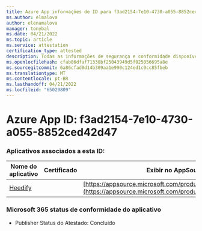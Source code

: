 ```yaml
---
title: Azure App informações de ID para f3ad2154-7e10-4730-a055-8852ced42d47
ms.author: elmalova
author: elenamalova
manager: tonybal
ms.date: 04/21/2022
ms.topic: article
ms.service: attestation
certification_type: attested
description: Todas as informações de segurança e conformidade disponíveis para f3ad2154-7e10-4730-a055-8852ced42d47.
ms.openlocfilehash: cfab86dfaf71338bf25043949d5f025056695a8e
ms.sourcegitcommit: 6a86cfad0d14b309aa1e990c124ed1c0cc85fbeb
ms.translationtype: MT
ms.contentlocale: pt-BR
ms.lasthandoff: 04/21/2022
ms.locfileid: "65029809"
---
```

# <a name="azure-app-id-f3ad2154-7e10-4730-a055-8852ced42d47"></a>Azure App ID: f3ad2154-7e10-4730-a055-8852ced42d47


### <a name="apps-associated-with-this-id"></a>Aplicativos associados a esta ID:
| **Nome do aplicativo** | **Certificado** | **Exibir no AppSource** |
|--------------|---------------|-----------------------|
| [Heedify](../forward/WA200003512.md) |  | [https://appsource.microsoft.com/product/office/WA200003512](https://appsource.microsoft.com/product/office/WA200003512) |

### <a name="microsoft-365-app-compliance-status"></a>Microsoft 365 status de conformidade do aplicativo
- Publisher Status do Atestado: Concluído
